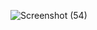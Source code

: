 ![Screenshot (54)](https://github.com/user-attachments/assets/89ad8f0b-a839-4b41-a251-231b862b383f)

